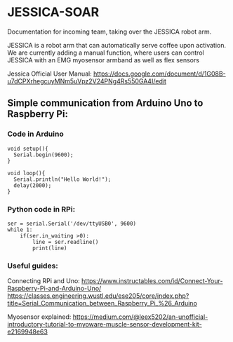 # JESSICA-SOAR


Documentation for incoming team, taking over the JESSICA robot arm.

JESSICA is a robot arm that can automatically serve coffee upon activation. 
We are currently adding a manual function, where users can control JESSICA with an EMG myosensor armband as well as flex sensors

Jessica Official User Manual: https://docs.google.com/document/d/1G08B-u7dCPXrhegcuyMNm5uVpz2V24PNg4Rs550GA4I/edit



## Simple communication from Arduino Uno to Raspberry Pi:
### Code in Arduino
```
void setup(){
  Serial.begin(9600);
}

void loop(){
  Serial.println("Hello World!");   
  delay(2000);
}
```
### Python code in RPi:
```
ser = serial.Serial('/dev/ttyUSB0', 9600)
while 1: 
    if(ser.in_waiting >0):
        line = ser.readline()
        print(line)
```


### Useful guides:

Connecting RPi and Uno:
https://www.instructables.com/id/Connect-Your-Raspberry-Pi-and-Arduino-Uno/
https://classes.engineering.wustl.edu/ese205/core/index.php?title=Serial_Communication_between_Raspberry_Pi_%26_Arduino

Myosensor explained:
https://medium.com/@leex5202/an-unofficial-introductory-tutorial-to-myoware-muscle-sensor-development-kit-e2169948e63
